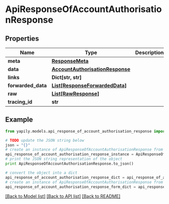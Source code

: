 # ApiResponseOfAccountAuthorisationResponse


## Properties

Name | Type | Description | Notes
------------ | ------------- | ------------- | -------------
**meta** | [**ResponseMeta**](ResponseMeta.md) |  | [optional] 
**data** | [**AccountAuthorisationResponse**](AccountAuthorisationResponse.md) |  | [optional] 
**links** | **Dict[str, str]** |  | [optional] 
**forwarded_data** | [**List[ResponseForwardedData]**](ResponseForwardedData.md) |  | [optional] 
**raw** | [**List[RawResponse]**](RawResponse.md) |  | [optional] 
**tracing_id** | **str** |  | [optional] 

## Example

```python
from yapily.models.api_response_of_account_authorisation_response import ApiResponseOfAccountAuthorisationResponse

# TODO update the JSON string below
json = "{}"
# create an instance of ApiResponseOfAccountAuthorisationResponse from a JSON string
api_response_of_account_authorisation_response_instance = ApiResponseOfAccountAuthorisationResponse.from_json(json)
# print the JSON string representation of the object
print ApiResponseOfAccountAuthorisationResponse.to_json()

# convert the object into a dict
api_response_of_account_authorisation_response_dict = api_response_of_account_authorisation_response_instance.to_dict()
# create an instance of ApiResponseOfAccountAuthorisationResponse from a dict
api_response_of_account_authorisation_response_form_dict = api_response_of_account_authorisation_response.from_dict(api_response_of_account_authorisation_response_dict)
```
[[Back to Model list]](../README.md#documentation-for-models) [[Back to API list]](../README.md#documentation-for-api-endpoints) [[Back to README]](../README.md)


